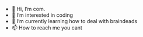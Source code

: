 - 👋 Hi, I’m com.
- 👀 I’m interested in coding
- 🌱 I’m currently learning how to deal with braindeads
- 📫 How to reach me you cant
